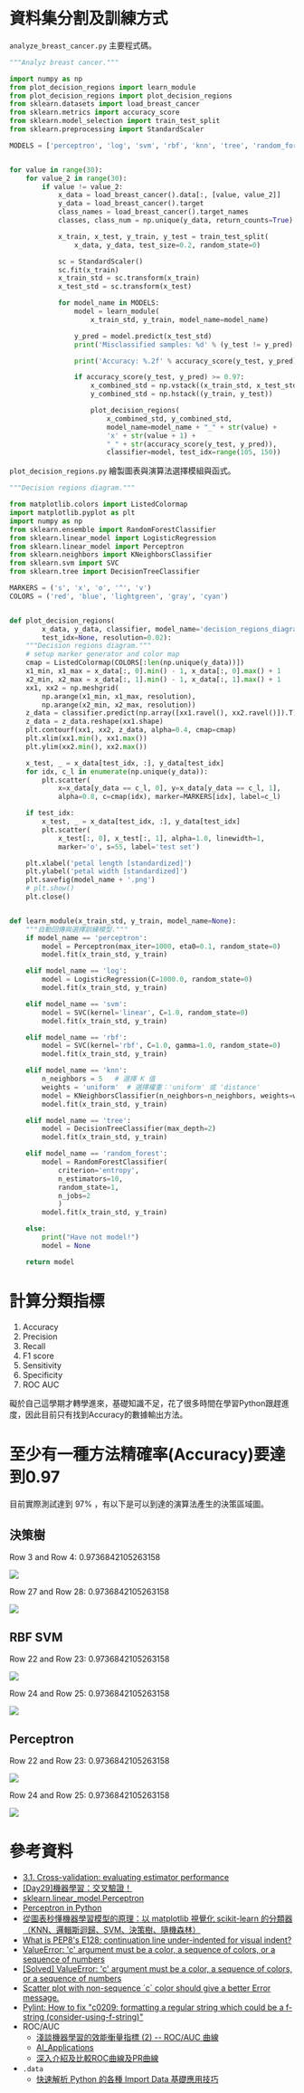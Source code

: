 # 資料集分割及訓練方式
`analyze_breast_cancer.py` 主要程式碼。

```python
"""Analyz breast cancer."""

import numpy as np
from plot_decision_regions import learn_module
from plot_decision_regions import plot_decision_regions
from sklearn.datasets import load_breast_cancer
from sklearn.metrics import accuracy_score
from sklearn.model_selection import train_test_split
from sklearn.preprocessing import StandardScaler

MODELS = ['perceptron', 'log', 'svm', 'rbf', 'knn', 'tree', 'random_forest']


for value in range(30):
    for value_2 in range(30):
        if value != value_2:
            x_data = load_breast_cancer().data[:, [value, value_2]]
            y_data = load_breast_cancer().target
            class_names = load_breast_cancer().target_names
            classes, class_num = np.unique(y_data, return_counts=True)

            x_train, x_test, y_train, y_test = train_test_split(
                x_data, y_data, test_size=0.2, random_state=0)

            sc = StandardScaler()
            sc.fit(x_train)
            x_train_std = sc.transform(x_train)
            x_test_std = sc.transform(x_test)

            for model_name in MODELS:
                model = learn_module(
                    x_train_std, y_train, model_name=model_name)

                y_pred = model.predict(x_test_std)
                print('Misclassified samples: %d' % (y_test != y_pred).sum())

                print('Accuracy: %.2f' % accuracy_score(y_test, y_pred))

                if accuracy_score(y_test, y_pred) >= 0.97:
                    x_combined_std = np.vstack((x_train_std, x_test_std))
                    y_combined_std = np.hstack((y_train, y_test))

                    plot_decision_regions(
                        x_combined_std, y_combined_std,
                        model_name=model_name + "_" + str(value) +
                        'x' + str(value + 1) +
                        "_" + str(accuracy_score(y_test, y_pred)),
                        classifier=model, test_idx=range(105, 150))
```

`plot_decision_regions.py` 繪製圖表與演算法選擇模組與函式。

```python
"""Decision regions diagram."""

from matplotlib.colors import ListedColormap
import matplotlib.pyplot as plt
import numpy as np
from sklearn.ensemble import RandomForestClassifier
from sklearn.linear_model import LogisticRegression
from sklearn.linear_model import Perceptron
from sklearn.neighbors import KNeighborsClassifier
from sklearn.svm import SVC
from sklearn.tree import DecisionTreeClassifier

MARKERS = ('s', 'x', 'o', '^', 'v')
COLORS = ('red', 'blue', 'lightgreen', 'gray', 'cyan')


def plot_decision_regions(
        x_data, y_data, classifier, model_name='decision_regions_diagram',
        test_idx=None, resolution=0.02):
    """Decision regions diagram."""
    # setup marker generator and color map
    cmap = ListedColormap(COLORS[:len(np.unique(y_data))])
    x1_min, x1_max = x_data[:, 0].min() - 1, x_data[:, 0].max() + 1
    x2_min, x2_max = x_data[:, 1].min() - 1, x_data[:, 1].max() + 1
    xx1, xx2 = np.meshgrid(
        np.arange(x1_min, x1_max, resolution),
        np.arange(x2_min, x2_max, resolution))
    z_data = classifier.predict(np.array([xx1.ravel(), xx2.ravel()]).T)
    z_data = z_data.reshape(xx1.shape)
    plt.contourf(xx1, xx2, z_data, alpha=0.4, cmap=cmap)
    plt.xlim(xx1.min(), xx1.max())
    plt.ylim(xx2.min(), xx2.max())

    x_test, _ = x_data[test_idx, :], y_data[test_idx]
    for idx, c_l in enumerate(np.unique(y_data)):
        plt.scatter(
            x=x_data[y_data == c_l, 0], y=x_data[y_data == c_l, 1],
            alpha=0.8, c=cmap(idx), marker=MARKERS[idx], label=c_l)

    if test_idx:
        x_test, _ = x_data[test_idx, :], y_data[test_idx]
        plt.scatter(
            x_test[:, 0], x_test[:, 1], alpha=1.0, linewidth=1,
            marker='o', s=55, label='test set')

    plt.xlabel('petal length [standardized]')
    plt.ylabel('petal width [standardized]')
    plt.savefig(model_name + '.png')
    # plt.show()
    plt.close()


def learn_module(x_train_std, y_train, model_name=None):
    """自動回傳與選擇訓練模型."""
    if model_name == 'perceptron':
        model = Perceptron(max_iter=1000, eta0=0.1, random_state=0)
        model.fit(x_train_std, y_train)

    elif model_name == 'log':
        model = LogisticRegression(C=1000.0, random_state=0)
        model.fit(x_train_std, y_train)

    elif model_name == 'svm':
        model = SVC(kernel='linear', C=1.0, random_state=0)
        model.fit(x_train_std, y_train)

    elif model_name == 'rbf':
        model = SVC(kernel='rbf', C=1.0, gamma=1.0, random_state=0)
        model.fit(x_train_std, y_train)

    elif model_name == 'knn':
        n_neighbors = 5   # 選擇 K 值
        weights = 'uniform'  # 選擇權重：'uniform' 或 'distance'
        model = KNeighborsClassifier(n_neighbors=n_neighbors, weights=weights)
        model.fit(x_train_std, y_train)

    elif model_name == 'tree':
        model = DecisionTreeClassifier(max_depth=2)
        model.fit(x_train_std, y_train)

    elif model_name == 'random_forest':
        model = RandomForestClassifier(
            criterion='entropy',
            n_estimators=10,
            random_state=1,
            n_jobs=2
            )
        model.fit(x_train_std, y_train)

    else:
        print("Have not model!")
        model = None

    return model
```

# 計算分類指標

1. Accuracy
2. Precision
3. Recall
4. F1 score
5. Sensitivity
6. Specificity
7. ROC AUC

礙於自己這學期才轉學進來，基礎知識不足，花了很多時間在學習Python跟趕進度，因此目前只有找到Accuracy的數據輸出方法。

# 至少有一種方法精確率(Accuracy)要達到0.97
目前實際測試達到 $97\%$ ，有以下是可以到達的演算法產生的決策區域圖。

## 決策樹

Row 3 and Row 4: 0.9736842105263158

![](assets/AD_Final_Term-8478bea9.png)

Row 27 and Row 28: 0.9736842105263158

![](assets/AD_Final_Term-08a588bd.png)

## RBF SVM

Row 22 and Row 23: 0.9736842105263158

![](assets/AD_Final_Term-a97f9f22.png)

Row 24 and Row 25: 0.9736842105263158

![](assets/AD_Final_Term-b66696d0.png)

## Perceptron

Row 22 and Row 23: 0.9736842105263158

![](assets/AD_Final_Term-b164e5d4.png)

Row 24 and Row 25: 0.9736842105263158

![](assets/AD_Final_Term-1eba6c08.png)

# 參考資料
- [3.1. Cross-validation: evaluating estimator performance](https://scikit-learn.org/stable/modules/cross_validation.html)
- [[Day29]機器學習：交叉驗證！](https://ithelp.ithome.com.tw/articles/10197461)
- [sklearn.linear_model.Perceptron](https://scikit-learn.org/stable/modules/generated/sklearn.linear_model.Perceptron.html)
- [Perceptron in Python](https://stackoverflow.com/questions/62317094/perceptron-in-python)
- [從圖表秒懂機器學習模型的原理：以 matplotlib 視覺化 scikit-learn 的分類器（KNN、邏輯斯迴歸、SVM、決策樹、隨機森林）](https://alankrantas.medium.com/%E7%94%A8%E6%A9%9F%E5%99%A8%E5%AD%B8%E7%BF%92%E6%A8%A1%E5%9E%8B%E7%94%A2%E7%94%9F%E5%9C%96%E8%A1%A8-%E7%A7%92%E6%87%82%E6%A9%9F%E5%99%A8%E5%AD%B8%E7%BF%92%E7%9A%84%E5%8E%9F%E7%90%86-%E4%BB%A5-matplotlib-%E8%A6%96%E8%A6%BA%E5%8C%96-scikit-learn-%E7%9A%84%E5%88%86%E9%A1%9E%E5%99%A8-knn-%E9%82%8F%E8%BC%AF%E6%96%AF%E8%BF%B4%E6%AD%B8-svm-%E6%B1%BA%E7%AD%96%E6%A8%B9-%E9%9A%A8%E6%A9%9F%E6%A3%AE%E6%9E%97-2f01aec48b54)
- [What is PEP8's E128: continuation line under-indented for visual indent?](https://stackoverflow.com/questions/15435811/what-is-pep8s-e128-continuation-line-under-indented-for-visual-indent)
- [ValueError: 'c' argument must be a color, a sequence of colors, or a sequence of numbers](https://stackoverflow.com/questions/71653179/valueerror-c-argument-must-be-a-color-a-sequence-of-colors-or-a-sequence-of)
- [[Solved] ValueError: 'c' argument must be a color, a sequence of colors, or a sequence of numbers](https://solveforum.com/forums/threads/solved-valueerror-c-argument-must-be-a-color-a-sequence-of-colors-or-a-sequence-of-numbers.740918/)
- [Scatter plot with non-sequence ´c´ color should give a better Error message.](https://github.com/matplotlib/matplotlib/issues/10365/)
- [Pylint: How to fix "c0209: formatting a regular string which could be a f-string (consider-using-f-string)"](https://miguendes.me/pylint-consider-using-f-string)
- ROC/AUC
  - [淺談機器學習的效能衡量指標 (2) -- ROC/AUC 曲線](https://ithelp.ithome.com.tw/articles/10229049)
  - [AI_Applications](https://github.com/mc6666/AI_Applications)
  - [深入介紹及比較ROC曲線及PR曲線](https://medium.com/nlp-tsupei/roc-pr-%E6%9B%B2%E7%B7%9A-f3faa2231b8c)
- `.data`
  - [快速解析 Python 的各種 Import Data 基礎應用技巧](https://chriskang028.medium.com/datacamp-importing-data-in-python-%E8%AA%B2%E7%A8%8B%E7%AD%86%E8%A8%98-50141c6777b)
